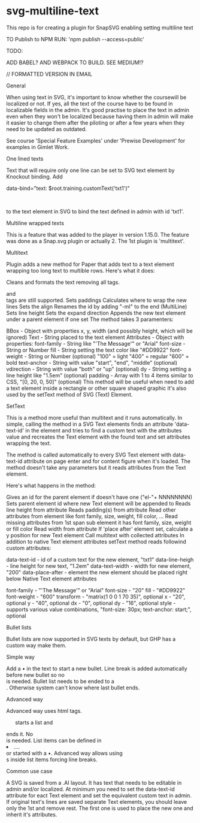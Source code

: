 # svg-multiline-text
This repo is for creating a plugin for SnapSVG enabling setting multiline text

TO Publish to NPM
RUN: 'npm publish --access=public'

TODO:

ADD BABEL? AND WEBPACK TO BUILD. SEE MEDIUM!?



// FORMATTED VERSION IN EMAIL

Genera​​​l

​When using text in SVG, it's important to know whether the course ​​will be localized or not. If yes, all the text of the course have to be found in localizable fields in the admin. It's good practise to place the text in admin even when they won't be localized because having them in admin will make it easier to change them after the piloting or after a few years when they need to be updated as outdated.

See course 'Special Feature Examples​' under 'Prewise Development' for examples in Gimlet Work.

One lined texts

Text that will require only one line can be set to SVG text element by Knockout binding. Add

​data-bind="text: $root.training.customText('txt1')"​

​​

​to the text element in SVG to bind the text defined in admin with id 'txt1'.

Multiline wrapped texts

This is a feature that was added to the player in version 1.15.0. The feature was done as a Snap.svg plugin or actually 2. The 1st plugin is 'multitext'. 

​​​​Multitext

Plugin adds a new method for Paper that adds text to a text element wrapping too long text to multible rows. Here's what it does:

Cleans and formats the text removing all tags. <p> and <br> tags are still supported.
Sets paddings 
Calculates where to wrap the new lines
Sets the align
Renames the id by adding "-ml" to the end (MultiLine)
Sets line height
​Sets the expand direction​
Appends the new text element under a parent element if one set 
The method takes 3 paramenters: 

​​BBox - Object with properties x, y, width (and possibly height, which will be ignored)
Text - String placed to the text element
Attributes - Object with properties:
font-family​ - String like "'The Message'" or "Arial"
​font-size - String or Number
fill - String setting the text color like "#DD9922​​"​
font-weight - String or Number (optional)
"100" = light
"400" = regular
"600" = bold
text-anchor - String with value "start", "end", "middle" (optional)
vdirection - String with value "both" or "up" (optional)
dy - Strimg setting a line height like "1.5em" (optional)
padding - Array with 1 to 4 items similar to CSS, "[0, 20, 0, 50]" (optional)
This method will be useful when need to add a text element inside a rectangle or other square shaped graphic it's also used by the setText method of SVG (Text) Element.

 

​SetText

This is a method more useful than multitext and it runs automatically. In simple, calling the method in a SVG Text elements finds an attribute 'data-text-id' in the element and tries to find a custom text with the attributes value and recreates the Text element with the found text and set attributes wrapping the text. 

The method is called automatically to every SVG Text element with data-text-id attribute on page enter and for content figure when it's loaded. The method doesn't take any parameters but it reads attributes from the Text element.

Here's what happens in the method:

​​Gives an id for the parent element if doesn't have one ("el-"+ NNNNNNNN)
Sets parent element id where new Text element will be appended to
Reads line height from attribute
Reads padding(s) from attribute
Read other attributes from element like font family, size, weight, fill color, ...
Read missing attributes from 1st span sub element it has font family, size, weight or fill color
Read width from attribute
If 'place after' element set, calculate a y position for new Text element
Call multitext with collected attributes
In addition to native Text element attributes setText method reads followind custom attributes:

data-text-id - id of a custom text for the new element, "txt1"
data-line-heigh - line height for new text, "1.2em"
data-text-width - width for new element, "200"
data-place-after - element the new element should be placed right below
Native Text element attributes

font-family​ - "'The Message'" or "Arial"
​​font-size - "20"
fill - "#DD9922​​"
font-weight - "600"
transform - "matrix(1 0 0 1 70 35)"​, optional
x - "20", optional
y - "40", optional
dx - "0", optional
dy - "16", optional
style​ - supports various value combinations, "font-size: 30px; text-anchor: start;", optional
​

​Bullet lists

Bullet lists are now supported in SVG texts by default, but GHP has a custom way make them. 

Simple way

Add a • in the text to start a new bullet. Line break is added automatically before new bullet so no <br> is needed. Bullet list needs to be ended to a <br>. Otherwise system can't know where last bullet ends.

Advanced way

Advanced way uses html tags. <ul> starts a list and </ul> ends it. No <br> is needed. List items can be defined in <li>....</li> or started with a •. Advanced way allows using <br>s inside list items forcing line breaks.

Common use case

A SVG is saved from a .AI layout. It has text that needs to be editable in admin and/or localized. At minimum you need to set the data-text-id attribute for eact Text element and set the equivalent custom text in admin. If original text's lines are saved separate Text elements, you should leave only the 1st and remove rest. The first one is used to place the new one and inherit it's attributes.